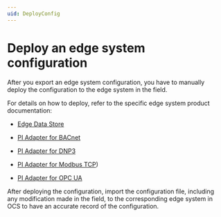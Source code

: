 ```yaml
---
uid: DeployConfig
---
```


# Deploy an edge system configuration

After you export an edge system configuration, you have to manually deploy the configuration to the edge system in the field.

For details on how to deploy, refer to the specific edge system product documentation: 

 - [Edge Data Store](xref:https://docs.osisoft.com/bundle/edge-data-store/page/configuration/configuration.html)

 - [PI Adapter for BACnet](https://docs.osisoft.com/bundle/pi-adapter-bacnet/page/configuration/configuration.html)
 
 - [PI Adapter for DNP3](https://docs.osisoft.com/bundle/pi-adapter-dnp3/page/configuration/configuration.html)
 
 - [PI Adapter for Modbus TCP](xref:https://docs.osisoft.com/bundle/pi-adapter-modbus/page/configuration/configuration.html))
 
 - [PI Adapter for OPC UA](https://docs.osisoft.com/bundle/pi-adapter-opc-ua/page/configuration/configuration.html)

After deploying the configuration, import the configuration file, including any modification made in the field, to the corresponding edge system in OCS to have an accurate record of the configuration.
